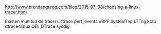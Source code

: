 http://www.brendangregg.com/blog/2015-07-08/choosing-a-linux-tracer.html

Existen multitud de tracers:
ftrace
perf_events
eBPF
SystemTap
LTTng
ktap
dtrace4linux
OEL DTrace
sysdig

